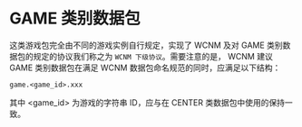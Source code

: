 # GAME 类别数据包

这类游戏包完全由不同的游戏实例自行规定，实现了 WCNM 及对 GAME 类别数据包的规定的协议我们称之为 ```WCNM 下级协议```。需要注意的是， WCNM 建议 GAME 类别数据包在满足 WCNM 数据包命名规范的同时，应满足以下结构：

```wcnm
game.<game_id>.xxx
```

其中 <game_id> 为游戏的字符串 ID，应与在 CENTER 类数据包中使用的保持一致。
